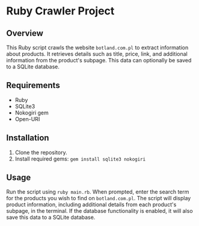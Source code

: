 # Ruby Crawler Project

## Overview
This Ruby script crawls the website `botland.com.pl` to extract information about products. It retrieves details such as title, price, link, and additional information from the product's subpage. This data can optionally be saved to a SQLite database.

## Requirements
- Ruby
- SQLite3
- Nokogiri gem
- Open-URI

## Installation
1. Clone the repository.
2. Install required gems: `gem install sqlite3 nokogiri`

## Usage
Run the script using `ruby main.rb`. When prompted, enter the search term for the products you wish to find on `botland.com.pl`. The script will display product information, including additional details from each product's subpage, in the terminal. If the database functionality is enabled, it will also save this data to a SQLite database.

